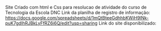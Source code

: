 Site Criado com html e Css para resolucao de atividade do curso de Tecnologia da Escola DNC
Link da planilha de registro de informação: https://docs.google.com/spreadsheets/d/1mQtBteeGdhhbKWiH9lNk-puK7gdIhRJBkLyFfRZ6i6Q/edit?usp=sharing
Link do site disponibilizado: 